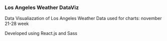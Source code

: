 ### Los Angeles Weather DataViz

Data Visualiazation of Los Angeles Weather
Data used for charts: november 21-28 week

Developed using React.js and Sass
